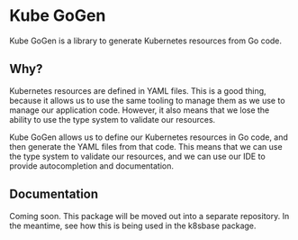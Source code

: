# Kube GoGen

Kube GoGen is a library to generate Kubernetes resources from Go code.

## Why?

Kubernetes resources are defined in YAML files. This is a good thing, because it allows us to use the same tooling to manage them as we use to manage our application code. However, it also means that we lose the ability to use the type system to validate our resources.

Kube GoGen allows us to define our Kubernetes resources in Go code, and then generate the YAML files from that code. This means that we can use the type system to validate our resources, and we can use our IDE to provide autocompletion and documentation.

## Documentation

Coming soon. This package will be moved out into a separate repository. In the meantime, see how this is being used in the k8sbase package.
